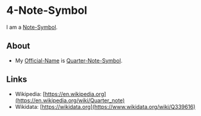 # 4-Note-Symbol

I am a [Note-Symbol](90000054.md).

## About

- My [Official-Name](611003.md) is [Quarter-Note-Symbol](90000057.md).

## Links

- Wikipedia: [https://en.wikipedia.org](https://en.wikipedia.org/wiki/Quarter_note)
- Wikidata: [https://wikidata.org](https://www.wikidata.org/wiki/Q339616)

